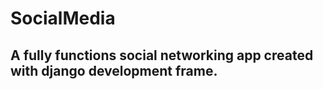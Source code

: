 # SocialMedia
## A fully functions social networking app created with django development frame.


                                
